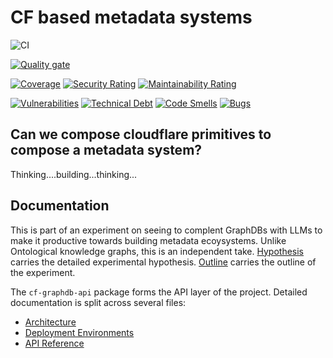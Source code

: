 # CF based metadata systems

![CI](https://github.com/ganesh47/cf-metadata-sys/actions/workflows/cf-graphdb-api.yml/badge.svg)


[![Quality gate](https://sonarcloud.io/api/project_badges/quality_gate?project=ganesh47_cf-metadata-sys)](https://sonarcloud.io/summary/new_code?id=ganesh47_cf-metadata-sys)  

[![Coverage](https://sonarcloud.io/api/project_badges/measure?project=ganesh47_cf-metadata-sys&metric=coverage)](https://sonarcloud.io/summary/new_code?id=ganesh47_cf-metadata-sys)
[![Security Rating](https://sonarcloud.io/api/project_badges/measure?project=ganesh47_cf-metadata-sys&metric=security_rating)](https://sonarcloud.io/summary/new_code?id=ganesh47_cf-metadata-sys)
[![Maintainability Rating](https://sonarcloud.io/api/project_badges/measure?project=ganesh47_cf-metadata-sys&metric=sqale_rating)](https://sonarcloud.io/summary/new_code?id=ganesh47_cf-metadata-sys)

[![Vulnerabilities](https://sonarcloud.io/api/project_badges/measure?project=ganesh47_cf-metadata-sys&metric=vulnerabilities)](https://sonarcloud.io/summary/new_code?id=ganesh47_cf-metadata-sys)
[![Technical Debt](https://sonarcloud.io/api/project_badges/measure?project=ganesh47_cf-metadata-sys&metric=sqale_index)](https://sonarcloud.io/summary/new_code?id=ganesh47_cf-metadata-sys)
[![Code Smells](https://sonarcloud.io/api/project_badges/measure?project=ganesh47_cf-metadata-sys&metric=code_smells)](https://sonarcloud.io/summary/new_code?id=ganesh47_cf-metadata-sys)
[![Bugs](https://sonarcloud.io/api/project_badges/measure?project=ganesh47_cf-metadata-sys&metric=bugs)](https://sonarcloud.io/summary/new_code?id=ganesh47_cf-metadata-sys)


## Can we compose cloudflare primitives to compose a metadata system?

Thinking....building...thinking...

## Documentation
This is part of an experiment on seeing to complent GraphDBs with LLMs to make it productive towards building metadata ecoysystems.
Unlike Ontological knowledge graphs, this is an independent take.
[Hypothesis](./metadata_system_an_experiment.md) carries the detailed experimental hypothesis.
[Outline](./OUTLINE.md) carries the outline of the experiment.

The `cf-graphdb-api` package forms the API layer of the project. Detailed documentation is split across several files:

- [Architecture](cf-graphdb-api/docs/architecture.md)
- [Deployment Environments](cf-graphdb-api/docs/environments.md)
- [API Reference](cf-graphdb-api/docs/api-reference.md)

